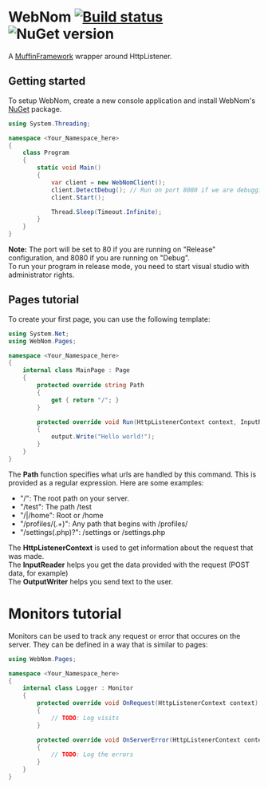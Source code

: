 WebNom [![Build status](https://ci.appveyor.com/api/projects/status/96evkkavgnkovs70)](https://ci.appveyor.com/project/Yonom/webnom) ![NuGet version](https://img.shields.io/nuget/v/WebNom.svg)
======

A [MuffinFramework](https://github.com/Yonom/MuffinFramework) wrapper around HttpListener.

## Getting started

To setup WebNom, create a new console application and install WebNom's [NuGet](https://www.nuget.org/packages/WebNom) package.

```csharp
using System.Threading;

namespace <Your_Namespace_here>
{
    class Program
    {
        static void Main()
        {
            var client = new WebNomClient();
            client.DetectDebug(); // Run on port 8080 if we are debugging
            client.Start();

            Thread.Sleep(Timeout.Infinite);
        }
    }
}
```
**Note:** The port will be set to 80 if you are running on "Release" configuration, and 8080 if you are running on "Debug".  
To run your program in release mode, you need to start visual studio with administrator rights.

## Pages tutorial

To create your first page, you can use the following template:

```csharp
using System.Net;
using WebNom.Pages;

namespace <Your_Namespace_here>
{
    internal class MainPage : Page
    {
        protected override string Path
        {
            get { return "/"; }
        }

        protected override void Run(HttpListenerContext context, InputReader input, OutputWriter output)
        {
            output.Write("Hello world!");
        }
    }
}
```

The **Path** function specifies what urls are handled by this command. This is provided as a regular expression. Here are some examples:

- "/": The root path on your server.
- "/test": The path /test
- "/|/home": Root or /home
- "/profiles/(.+)": Any path that begins with /profiles/
- "/settings(.php)?": /settings or /settings.php

The **HttpListenerContext** is used to get information about the request that was made.  
The **InputReader** helps you get the data provided with the request (POST data, for example)  
The **OutputWriter** helps you send text to the user.

# Monitors tutorial
Monitors can be used to track any request or error that occures on the server. They can be defined in a way that is similar to pages:

```csharp
using WebNom.Pages;

namespace <Your_Namespace_here>
{
    internal class Logger : Monitor
    {
        protected override void OnRequest(HttpListenerContext context)
        {
            // TODO: Log visits
        }

        protected override void OnServerError(HttpListenerContext context, Exception ex)
        {
            // TODO: Log the errors
        }
    }
}
```
